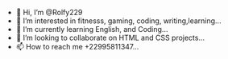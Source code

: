 - 👋 Hi, I’m @Rolfy229
- 👀 I’m interested in fitnesss, gaming, coding, writing,learning...
- 🌱 I’m currently learning English, and Coding...
- 💞️ I’m looking to collaborate on HTML and CSS projects...
- 📫 How to reach me +22995811347...

<!---
Rolfy229/Rolfy229 is a ✨ special ✨ repository because its `README.md` (this file) appears on your GitHub profile.
You can click the Preview link to take a look at your changes.
--->
